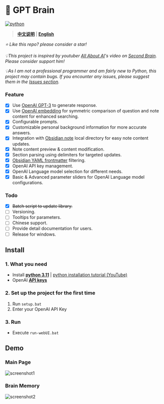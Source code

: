 # 🧠 GPT Brain
[![python](https://img.shields.io/badge/python-3.11-blue)](https://www.python.org/downloads/release/python-3112/)

> **[中文说明](./README_CN.md)** | **[English](./README.md)**

*⭐️ Like this repo? please consider a star!*

*💡This project is inspired by youtuber [All About AI](https://www.youtube.com/@AllAboutAI)'s video on [Second Brain](https://www.youtube.com/watch?v=1k2JpJRIoAA&ab_channel=AllAboutAI). Please consider support him!*

*💡As I am not a professional programmer and am fairly new to Python, this project may contain bugs. If you encounter any issues, please suggest them in the [Issues section](https://github.com/sean1832/GPT-Brain/issues).*

### Feature
- [x] Use [OpenAI GPT-3](https://platform.openai.com/docs/models/gpt-3) to generate response.
- [x] Use [OpenAI embedding](https://platform.openai.com/docs/guides/embeddings/what-are-embeddings) for symmetric comparison of question and note content for enhanced searching.
- [x] Configurable prompts.
- [x] Customizable personal background information for more accurate answers.
- [x] Integration with [Obsidian note](https://obsidian.md/) local directory for easy note content updates.
- [x] Note content preview & content modification.
- [x] Section parsing using delimiters for targeted updates.
- [x] [Obsidian YAML frontmatter](https://help.obsidian.md/Editing+and+formatting/Metadata) filtering.
- [x] OpenAI API key management.
- [x] OpenAI Language model selection for different needs.
- [x] Basic & Advanced parameter sliders for OpenAI Language model configurations.

### Todo
- [x] ~~Batch script to update library.~~
- [ ] Versioning.
- [ ] Tooltips for parameters.
- [ ] Chinese support.
- [ ] Provide detail documentation for users.
- [ ] Release for windows.

## Install
### 1. What you need
- Install **[python 3.11](https://www.python.org/downloads)** | [python installation tutorial (YouTube)](https://youtu.be/HBxCHonP6Ro?t=105)
- OpenAI **[API keys](https://platform.openai.com/account/api-keys)**
### 2. Set up the project for the first time
1. Run `setup.bat`
2. Enter your OpenAI API Key

### 3. Run
- Execute `run-webUI.bat`


## Demo
### Main Page
![screenshot1](https://cdn.discordapp.com/attachments/998217078915997746/1073881233387429978/image.png)
### Brain Memory
![screenshot2](https://cdn.discordapp.com/attachments/998217078915997746/1073885430270922822/image.png)
